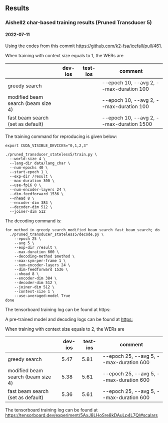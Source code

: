 ## Results

### Aishell2 char-based training results (Pruned Transducer 5)

#### 2022-07-11

Using the codes from this commit https://github.com/k2-fsa/icefall/pull/461.

When training with context size equals to 1, the WERs are

|                                    |  dev-ios  | test-ios | comment                      |
|------------------------------------|-------|----------|----------------------------------|
|          greedy search             |   |      | --epoch 10, --avg 2, --max-duration 100  |
| modified beam search (beam size 4) |   |      | --epoch 10, --avg 2, --max-duration 100  |
| fast beam search (set as default)  |   |      | --epoch 10, --avg 2, --max-duration 1500 |

The training command for reproducing is given below:

```
export CUDA_VISIBLE_DEVICES="0,1,2,3"

./pruned_transducer_stateless5/train.py \
  --world-size 4 \
  --lang-dir data/lang_char \
  --num-epochs 40 \
  --start-epoch 1 \
  --exp-dir /result \
  --max-duration 300 \
  --use-fp16 0 \
  --num-encoder-layers 24 \
  --dim-feedforward 1536 \
  --nhead 8 \
  --encoder-dim 384 \
  --decoder-dim 512 \
  --joiner-dim 512
```

The decoding command is:
```
for method in greedy_search modified_beam_search fast_beam_search; do
  ./pruned_transducer_stateless5/decode.py \
    --epoch 25 \
    --avg 5 \
    --exp-dir /result \
    --max-duration 600 \
    --decoding-method $method \
    --max-sym-per-frame 1 \
    --num-encoder-layers 24 \
    --dim-feedforward 1536 \
    --nhead 8 \
    --encoder-dim 384 \
    --decoder-dim 512 \
    --joiner-dim 512 \
    --context-size 1 \
    --use-averaged-model True
done
```
The tensorboard training log can be found at
https:

A pre-trained model and decoding logs can be found at <https:>

When training with context size equals to 2, the WERs are

|                                    |  dev-ios  | test-ios | comment                      |
|------------------------------------|-------|----------|----------------------------------|
|          greedy search             | 5.47  |  5.81    | --epoch 25, --avg 5, --max-duration 600  |
| modified beam search (beam size 4) | 5.38  |  5.61    | --epoch 25, --avg 5, --max-duration 600  |
| fast beam search (set as default)  | 5.36  |  5.61    | --epoch 25, --avg 5, --max-duration 600  |

The tensorboard training log can be found at
https://tensorboard.dev/experiment/5AxJ8LHoSre8kDAuLp4L7Q/#scalars
